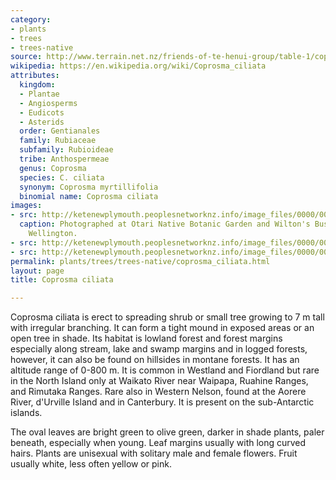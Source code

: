 ```yaml
---
category:
- plants
- trees
- trees-native
source: http://www.terrain.net.nz/friends-of-te-henui-group/table-1/coprosma-ciliata.html
wikipedia: https://en.wikipedia.org/wiki/Coprosma_ciliata
attributes:
  kingdom:
  - Plantae
  - Angiosperms
  - Eudicots
  - Asterids
  order: Gentianales
  family: Rubiaceae
  subfamily: Rubioideae
  tribe: Anthospermeae
  genus: Coprosma
  species: C. ciliata
  synonym: Coprosma myrtillifolia
  binomial name: Coprosma ciliata
images:
- src: http://ketenewplymouth.peoplesnetworknz.info/image_files/0000/0003/2124/Coprosma_ciliata-002.JPG
  caption: Photographed at Otari Native Botanic Garden and Wilton's Bush Reserve.
    Wellington.
- src: http://ketenewplymouth.peoplesnetworknz.info/image_files/0000/0003/2129/Coprosma_ciliata-003.JPG
- src: http://ketenewplymouth.peoplesnetworknz.info/image_files/0000/0003/2139/Coprosma_ciliata-006.JPG
permalink: plants/trees/trees-native/coprosma_ciliata.html
layout: page
title: Coprosma ciliata

---
```

Coprosma ciliata is erect to spreading shrub or small tree growing to 7 m tall with irregular branching. It can form a tight mound in exposed areas or an open tree in shade. Its habitat is lowland forest and forest margins especially along stream, lake and swamp margins and in logged forests, however, it can also be found on hillsides in montane forests. It has an altitude range of 0-800 m. It is common in Westland and Fiordland but rare in the North Island only at Waikato River near Waipapa, Ruahine Ranges, and Rimutaka Ranges. Rare also in Western Nelson, found at the Aorere River, d'Urville Island and in Canterbury. It is present on the sub-Antarctic islands.

The oval leaves are bright green to olive green, darker in shade plants, paler beneath, especially when young. Leaf margins usually with long curved hairs.
Plants are unisexual with solitary male and female flowers. Fruit usually white, less often yellow or pink.
